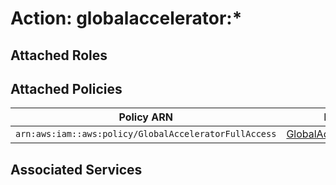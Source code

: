 # Action: globalaccelerator:*

## Attached Roles

## Attached Policies

| Policy ARN | Policy Name |
|------------|-------------|
| `arn:aws:iam::aws:policy/GlobalAcceleratorFullAccess` | [GlobalAcceleratorFullAccess](../policies.md#globalacceleratorfullaccess) |

## Associated Services

